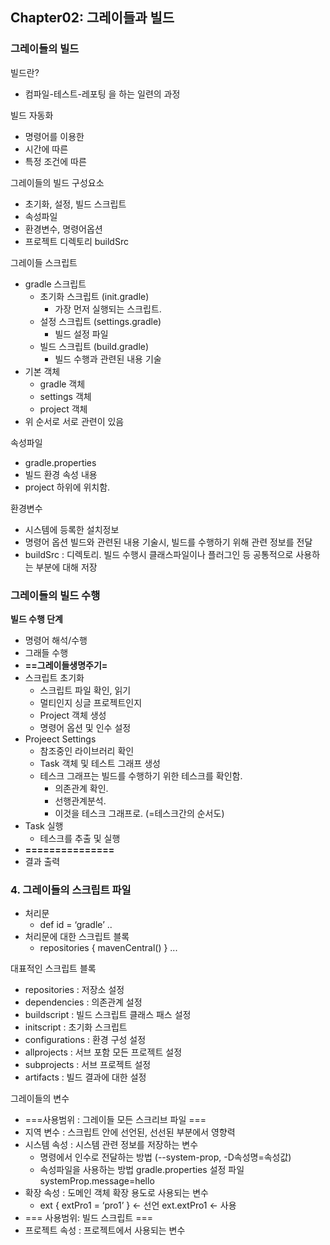 ## Chapter02: 그레이들과 빌드

### 그레이들의 빌드

빌드란?

- 컴파일-테스트-레포팅 을 하는 일련의 과정

빌드 자동화

- 명령어를 이용한
- 시간에 따른
- 특정 조건에 따른

그레이들의 빌드 구성요소

- 초기화, 설정, 빌드 스크립트
- 속성파일
- 환경변수, 명령어옵션
- 프로젝트 디렉토리 buildSrc

그레이들 스크립트

- gradle 스크립트
    - 초기화 스크립트 (init.gradle)
        - 가장 먼저 실행되는 스크립트.
    - 설정 스크립트 (settings.gradle)
        - 빌드 설정 파일
    - 빌드 스크립트 (build.gradle)
        - 빌드 수행과 관련된 내용 기술
- 기본 객체
    - gradle 객체
    - settings 객체
    - project 객체
- 위 순서로 서로 관련이 있음

속성파일

- gradle.properties
- 빌드 환경 속성 내용
- project 하위에 위치함.

환경변수

- 시스템에 등록한 설치정보
- 명령어 옵션 빌드와 관련된 내용 기술시, 빌드를 수행하기 위해 관련 정보를 전달
- buildSrc :  디렉토리. 빌드 수행시 클래스파일이나 플러그인 등 공통적으로 사용하는 부분에 대해 저장

### 그레이들의 빌드 수행

**빌드 수행 단계**

- 명령어 해석/수행
- 그래들 수행
- **==그레이들생명주기=**
- 스크립트 초기화
    - 스크립트 파일 확인, 읽기
    - 멀티인지 싱글 프로젝트인지
    - Project 객체 생성
    - 명령어 옵션 및 인수 설정
- Projeect Settings
    - 참조중인 라이브러리 확인
    - Task 객체 및 테스트 그래프 생성
    - 테스크 그래프는 빌드를 수행하기 위한 테스크를 확인함.
        - 의존관계 확인.
        - 선행관계분석.
        - 이것을 테스크 그래프로. (=테스크간의 순서도)
- Task 실행
    - 테스크를 추출 및 실행
- **===============**
- 결과 출력

### 4. 그레이들의 스크립트 파일

- 처리문
    - def id = ‘gradle’ ..
- 처리문에 대한 스크립트 블록
    - repositories { mavenCentral() } ...

대표적인 스크립트 블록

- repositories : 저장소 설정
- dependencies : 의존관계 설정
- buildscript : 빌드 스크립트 클래스 패스 설정
- initscript : 초기화 스크립트
- configurations : 환경 구성 설정
- allprojects : 서브 포함 모든 프로젝트 설정
- subprojects : 서브 프로젝트 설정
- artifacts : 빌드 결과에 대한 설정

그레이들의 변수

- ===사용범위 : 그레이들 모든 스크리브 파일 ===
- 지역 변수 : 스크립트 안에 선언된, 선선된 부분에서 영향력
- 시스템 속성 : 시스템 관련 정보를 저장하는 변수
    - 명령에서 인수로 전달하는 방법
    (--system-prop, -D속성명=속성값)
    - 속성파일을 사용하는 방법 
    gradle.properties 설정 파일
    systemProp.message=hello
- 확장 속성 : 도메인 객체 확장 용도로 사용되는 변수
    - ext { extPro1 = ‘pro1’ } ← 선언
    ext.extPro1  ← 사용
- === 사용범위: 빌드 스크립트 ===
- 프로젝트 속성 : 프로젝트에서 사용되는 변수

